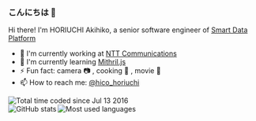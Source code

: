 ### こんにちは :wave:

Hi there! I'm HORIUCHI Akihiko, a senior software engineer of [Smart Data Platform](https://sdpf.ntt.com/)

- :office: I'm currently working at [NTT Communications](https://www.ntt.com/en/)
- :seedling: I'm currently learning [Mithril.js](https://mithril.js.org/)
- :zap: Fun fact: camera :camera: , cooking :fried_egg: , movie :movie_camera:
- :mailbox: How to reach me: [@hico_horiuchi](https://twitter.com/hico_horiuchi)

<a href="https://wakatime.com/@f7d63263-61e9-4fdf-9b0f-6bd2cd86005f">
  <img align="left" src="https://wakatime.com/badge/user/f7d63263-61e9-4fdf-9b0f-6bd2cd86005f.svg" alt="Total time coded since Jul 13 2016" />
</a>
<br />
<a href="https://github.com/hico-horiuchi">
  <img align="left" src="https://github-readme-stats.vercel.app/api?count_private=true&custom_title=GitHub%20Stats&disable_animations=true&include_all_commits=true&line_height=40&show_icons=true&username=hico-horiuchi" alt="GitHub stats" />
</a>
<a href="https://github.com/hico-horiuchi">
  <img align="left" src="https://github-readme-stats.vercel.app/api/top-langs/?username=hico-horiuchi" alt="Most used languages" />
</a>
